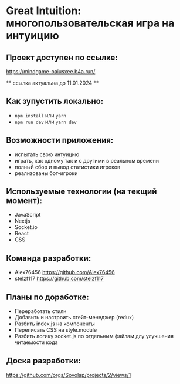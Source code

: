 # Great Intuition: многопользовательская игра на интуицию

## Проект доступен по ссылке:

https://mindgame-oaiusxee.b4a.run/

** ссылка актуальна до 11.01.2024 **

## Как зупустить локально:

- `npm install` или `yarn`
- `npm run dev` или `yarn dev`

## Возможности приложения:

- испытать свою интуицию
- играть, как одному так и с другими в реальном времени
- полный сбор и вывод статистики игроков
- реализованы бот-игроки

## Используемые технологии (на текщий момент):

- JavaScript
- Nextjs
- Socket.io
- React
- CSS

## Команда разработки:

- Alex76456 https://github.com/Alex76456
- stelzf117 https://github.com/stelzf117

## Планы по доработке:

- Переработать стили
- Добавить и настроить стейт-менеджер (redux)
- Разбить index.js на компоненты
- Переписать CSS на style.module
- Разбить логику socket.js по отдельным файлам длу улучшения читаемости кода

## Доска разработки:

https://github.com/orgs/Sovolap/projects/2/views/1
